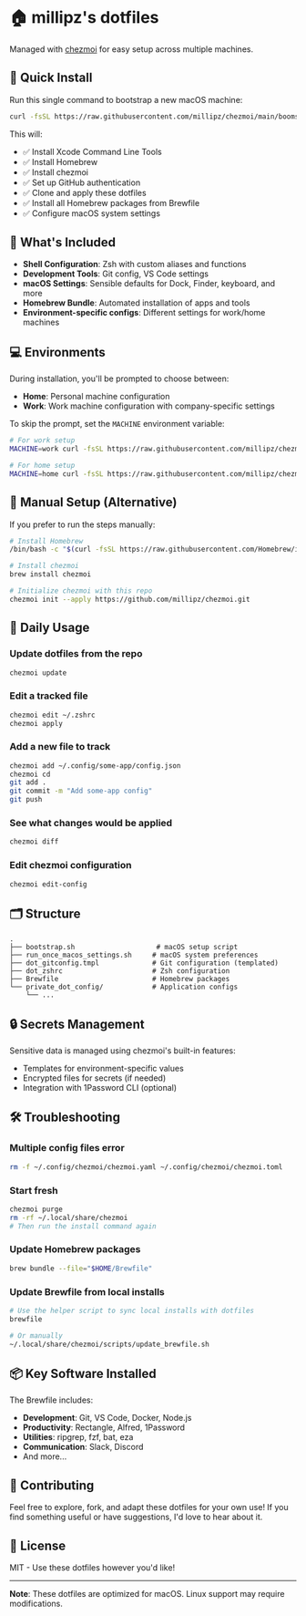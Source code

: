 # 🏠 millipz's dotfiles

Managed with [chezmoi](https://www.chezmoi.io/) for easy setup across multiple machines.

## 🚀 Quick Install

Run this single command to bootstrap a new macOS machine:

```bash
curl -fsSL https://raw.githubusercontent.com/millipz/chezmoi/main/boomstrap.sh | bash
```

This will:
- ✅ Install Xcode Command Line Tools
- ✅ Install Homebrew
- ✅ Install chezmoi
- ✅ Set up GitHub authentication
- ✅ Clone and apply these dotfiles
- ✅ Install all Homebrew packages from Brewfile
- ✅ Configure macOS system settings

## 🎯 What's Included

- **Shell Configuration**: Zsh with custom aliases and functions
- **Development Tools**: Git config, VS Code settings
- **macOS Settings**: Sensible defaults for Dock, Finder, keyboard, and more
- **Homebrew Bundle**: Automated installation of apps and tools
- **Environment-specific configs**: Different settings for work/home machines

## 💻 Environments

During installation, you'll be prompted to choose between:
- **Home**: Personal machine configuration
- **Work**: Work machine configuration with company-specific settings

To skip the prompt, set the `MACHINE` environment variable:

```bash
# For work setup
MACHINE=work curl -fsSL https://raw.githubusercontent.com/millipz/chezmoi/main/bootstrap.sh | bash

# For home setup
MACHINE=home curl -fsSL https://raw.githubusercontent.com/millipz/chezmoi/main/bootstrap.sh | bash
```

## 🔧 Manual Setup (Alternative)

If you prefer to run the steps manually:

```bash
# Install Homebrew
/bin/bash -c "$(curl -fsSL https://raw.githubusercontent.com/Homebrew/install/HEAD/install.sh)"

# Install chezmoi
brew install chezmoi

# Initialize chezmoi with this repo
chezmoi init --apply https://github.com/millipz/chezmoi.git
```

## 📝 Daily Usage

### Update dotfiles from the repo
```bash
chezmoi update
```

### Edit a tracked file
```bash
chezmoi edit ~/.zshrc
chezmoi apply
```

### Add a new file to track
```bash
chezmoi add ~/.config/some-app/config.json
chezmoi cd
git add .
git commit -m "Add some-app config"
git push
```

### See what changes would be applied
```bash
chezmoi diff
```

### Edit chezmoi configuration
```bash
chezmoi edit-config
```

## 🗂️ Structure

```
.
├── bootstrap.sh                    # macOS setup script
├── run_once_macos_settings.sh     # macOS system preferences
├── dot_gitconfig.tmpl             # Git configuration (templated)
├── dot_zshrc                      # Zsh configuration
├── Brewfile                       # Homebrew packages
└── private_dot_config/            # Application configs
    └── ...
```

## 🔒 Secrets Management

Sensitive data is managed using chezmoi's built-in features:
- Templates for environment-specific values
- Encrypted files for secrets (if needed)
- Integration with 1Password CLI (optional)

## 🛠️ Troubleshooting

### Multiple config files error
```bash
rm -f ~/.config/chezmoi/chezmoi.yaml ~/.config/chezmoi/chezmoi.toml
```

### Start fresh
```bash
chezmoi purge
rm -rf ~/.local/share/chezmoi
# Then run the install command again
```

### Update Homebrew packages
```bash
brew bundle --file="$HOME/Brewfile"
```

### Update Brewfile from local installs
```bash
# Use the helper script to sync local installs with dotfiles
brewfile

# Or manually
~/.local/share/chezmoi/scripts/update_brewfile.sh
```

## 📦 Key Software Installed

The Brewfile includes:
- **Development**: Git, VS Code, Docker, Node.js
- **Productivity**: Rectangle, Alfred, 1Password
- **Utilities**: ripgrep, fzf, bat, eza
- **Communication**: Slack, Discord
- And more...

## 🤝 Contributing

Feel free to explore, fork, and adapt these dotfiles for your own use! If you find something useful or have suggestions, I'd love to hear about it.

## 📄 License

MIT - Use these dotfiles however you'd like!

---

**Note**: These dotfiles are optimized for macOS. Linux support may require modifications.
